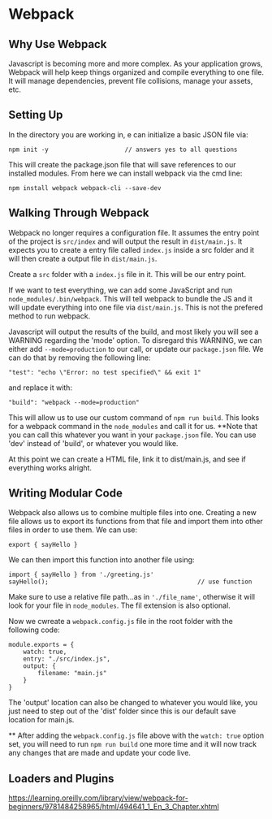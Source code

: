 # Webpack

## Why Use Webpack
Javascript is becoming more and more complex. As your application grows, Webpack will help keep things organized and compile everything to one file. It will manage dependencies, prevent file collisions, manage your assets, etc. 

## Setting Up
In the directory you are working in, e can initialize a basic JSON file via:

    npm init -y                     // answers yes to all questions

This will create the package.json file that will save references to our installed modules. From here we can install webpack via the cmd line:

    npm install webpack webpack-cli --save-dev

## Walking Through Webpack

Webpack no longer requires a configuration file. It assumes the entry point of the project is ```src/index``` and will output the result in ```dist/main.js```. It expects you to create a entry file called ```index.js``` inside a src folder and it will then create a output file in ```dist/main.js```.

Create a ```src``` folder with a ```index.js``` file in it. This will be our entry point.

If we want to test everything, we can add some JavaScript and run ```node_modules/.bin/webpack```. This will tell webpack to bundle the JS and it will update everything into one file via ```dist/main.js```. This is not the prefered method to run webpack. 

Javascript will output the results of the build, and most likely you will see a WARNING regarding the 'mode' option. To disregard this WARNING, we can either add ```--mode=production``` to our call, or update our ```package.json``` file. We can do that by removing the following line:

    "test": "echo \"Error: no test specified\" && exit 1"

and replace it with:

    "build": "webpack --mode=production"

This will allow us to use our custom command of ```npm run build```. This looks for a webpack command in the ```node_modules``` and call it for us. **Note that you can call this whatever you want in your ```package.json``` file. You can use 'dev' instead of 'build', or whatever you would like.

At this point we can create a HTML file, link it to dist/main.js, and see if everything works alright. 

## Writing Modular Code
Webpack also allows us to combine multiple files into one. Creating a new file allows us to export its functions from that file and import them into other files in order to use them. We can use:

    export { sayHello }

We can then import this function into another file using:

    import { sayHello } from './greeting.js'
    sayHello();                                         // use function

Make sure to use a relative file path...as in ```'./file_name'```, otherwise it will look for your file in ```node_modules```. The fil extension is also optional.

Now we cwreate a ```webpack.config.js``` file in the root folder with the following code:

    module.exports = {
        watch: true,
        entry: "./src/index.js",
        output: {
            filename: "main.js"
        }
    }

The 'output' location can also be changed to whatever you would like, you just need to step out of the 'dist' folder since this is our default save location for main.js.

** After adding the ```webpack.config.js``` file above with the ```watch: true``` option set, you will need to run ```npm run build``` one more time and it will now track any changes that are made and update your code live.

## Loaders and Plugins

https://learning.oreilly.com/library/view/webpack-for-beginners/9781484258965/html/494641_1_En_3_Chapter.xhtml